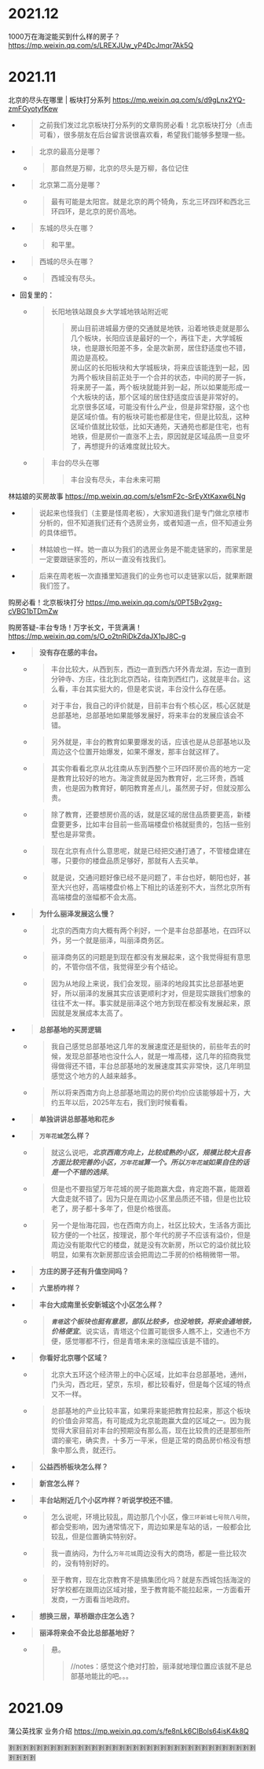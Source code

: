 
# 2021.12

​1000万在海淀能买到什么样的房子？ https://mp.weixin.qq.com/s/LREXJUw_yP4DcJmqr7Ak5Q

# 2021.11

北京的尽头在哪里 | 板块打分系列 https://mp.weixin.qq.com/s/d9gLnx2YQ-zmFGyotyfKew
- > 之前我们发过北京板块打分系列的文章购房必看！北京板块打分（点击可看），很多朋友在后台留言说很喜欢看，希望我们能够多整理一些。
- > 北京的最高分是哪？
  * > 那自然是万柳，北京的尽头是万柳，各位记住
- > 北京第二高分是哪？
  * > 最有可能是太阳宫。就是北京的两个犄角，东北三环四环和西北三环四环，是北京的房价高地。
- > 东城的尽头在哪？
  * > 和平里。
- > 西城的尽头在哪？
  * > 西城没有尽头。
- 回复里的：
  * > 长阳地铁站跟良乡大学城地铁站附近呢
    >> 房山目前进城最方便的交通就是地铁，沿着地铁走就是那么几个板块，长阳应该是最好的一个，再往下走，大学城板块，也是跟长阳差不多，全是次新房，居住舒适度也不错，周边是高校。 <br> 房山区的长阳板块和大学城板块，将来应该能连到一起，因为两个板块目前正处于一个合并的状态，中间的房子一拆，将来房子一盖，两个板块就能并到一起，所以如果能形成一个大板块的话，那个区域的居住舒适度应该是非常好的。 <br> 北京很多区域，可能没有什么产业，但是非常舒服，这个也是区域价值。有的板块可能也都是住宅，但是比较乱，这种区域价值就比较低，比如天通苑，天通苑也都是住宅，也有地铁，但是房价一直涨不上去，原因就是区域品质一旦变坏了，再想提升的话难度就比较大。
  * > 丰台的尽头在哪
    >> 丰台没有尽头，丰台未来可期

林姑娘的买房故事 https://mp.weixin.qq.com/s/e1smF2c-SrEyXtKaxw6LNg
- > 说起来也怪我们（主要是怪周老板），大家知道我们是专门做北京楼市分析的，但不知道我们还有个选房业务，或者知道一点，但不知道业务的具体细节。
- > 林姑娘也一样。她一直以为我们的选房业务是不能走链家的，而家里是一定要跟链家签的，所以一直没有找我们。
- > 后来在周老板一次直播里知道我们的业务也可以走链家以后，就果断跟我们签了。

购房必看！北京板块打分 https://mp.weixin.qq.com/s/0PT5Bv2gxg-cVBG1bTDmZw

购房答疑-丰台专场！万字长文，干货满满！ https://mp.weixin.qq.com/s/O_o2tnRiDkZdaJX1pJ8C-g
- > **没有存在感的丰台。**
  * > 丰台比较大，从西到东，西边一直到西六环外青龙湖，东边一直到分钟寺、方庄，往北到北京西站，往南到西红门，这就是丰台。这么看，丰台其实挺大的，但是老实说，丰台没什么存在感。
  * > 对于丰台，我自己的评价就是，目前丰台有个核心区，核心区就是总部基地，总部基地如果能够发展好，将来丰台的发展应该会不错。
  * > 另外就是，丰台的教育如果要爆发的话，应该也是从总部基地以及周边这个位置开始爆发，如果不爆发，那丰台就这样了。
  * > 其实你看看北京从北往南从东到西整个三环四环房价高的地方一定是教育比较好的地方。海淀贵就是因为教育好，北三环贵，西城贵，也是因为教育好，朝阳教育差点儿，虽然房子好，但就没那么贵。
  * > 除了教育，还要想房价高的话，就是区域的居住品质要更高，新楼盘要更多，比如丰台目前一些高端楼盘价格就挺贵的，包括一些别墅也是非常贵。
  * > 现在北京有点什么意思呢，就是已经把交通打通了，不管楼盘建在哪，只要你的楼盘品质足够好，那就有人去买单。
  * > 就是说，交通问题好像已经不是问题了，丰台也好，朝阳也好，甚至大兴也好，高端楼盘价格上下相比的话差别不大，当然北京所有高端楼盘的涨幅都不会太高。
- > **为什么丽泽发展这么慢？**
  * > 北京的西南方向大概有两个利好，一个是丰台总部基地，在四环以外，另一个就是丽泽，叫丽泽商务区。
  * > 丽泽商务区的问题是到现在都没有发展起来，这个我觉得挺有意思的，不管你信不信，我觉得至少有个结论。
  * > 因为从地段上来说，我们会发现，丽泽的地段其实比总部基地更好，所以丽泽的发展其实应该更顺利才对，但是现实跟我们想象的往往不太一样。事实就是丽泽这个地方到现在都没有发展起来，原因就是发展成本太高了。
- > **总部基地的买房逻辑**
  * > 我自己感觉总部基地这几年的发展速度还是挺快的，前些年去的时候，发现总部基地也没什么人，就是一堆高楼，这几年的招商我觉得做得还不错，丰台总部基地的发展速度其实非常快，这几年明显感觉这个地方的人越来越多。
  * > 所以将来西南方向上总部基地周边的房价均价应该能够超十万，大约五年以后，2025年左右，我们到时候看看。
- > **单独讲讲总部基地和花乡**
- > **`万年花城`怎么样？**
  * > 就这么说吧，***北京西南方向上，比较成熟的小区，规模比较大且各方面比较完善的小区，`万年花城`算一个。所以`万年花城`如果自住的话是一个不错的选择***。
  * > 但是也不要指望万年花城的房子能跑赢大盘，肯定跑不赢，能跟着大盘走就不错了。因为只是在周边小区里品质还不错，但是也比较老了，房子都十多年了，但是价格很高。
  * > 另一个是怡海花园，也在西南方向上，社区比较大，生活各方面比较方便的一个社区，按理说，那个年代的房子不应该有溢价，但是周边没有能取代它的楼盘，就是没有次新房，所以它的溢价就比较明显，如果有次新房那应该会把周边二手房的价格稍微带一带。
- > **方庄的房子还有升值空间吗？**
- > **六里桥咋样？**
- > **丰台大成南里长安新城这个小区怎么样？**
  * > ***`青塔`这个板块也挺有意思，部队比较多，也没地铁，将来会通地铁，价格便宜***。说实话，青塔这个位置可能很多人瞧不上，交通也不方便，感觉哪都不行，但是青塔未来的涨幅应该是不错的。
- > **你看好北京哪个区域？**
  * > 北京大五环这个经济带上的中心区域，比如丰台总部基地，通州，门头沟，西北旺，望京，东坝，都比较看好，但是每个区域的特点又不一样。
  * > 总部基地的产业比较丰富，如果将来能把教育拉起来，那这个板块的价值会非常高，有可能成为北京能跑赢大盘的区域之一。因为我觉得大家目前对丰台的预期没有那么高，现在比较贵的还是那些所谓的豪宅，确实贵，十多万一平米，但是正常的商品房价格没有想象中那么贵，就还行。
- > **公益西桥板块怎么样？**
- > **新宫怎么样？**
- > **丰台站附近几个小区咋样？听说学校还不错**。
  * > 怎么说呢，环境比较乱，周边那几个小区，像`三环新城七号院八号院`，都会受影响，因为通常情况下，周边如果是车站的话，一般都会比较乱，但是位置确实特别好。
  * > 我一直纳闷，为什么`万年花城`周边没有大的商场，都是一些比较次的，没有特别好的。
  * > 至于教育，现在北京教育不是搞集团化吗？就是东西城包括海淀的好学校都在跟周边区域对接，至于教育能不能拉起来，一方面看开发商，一方面看当地政府。
- > **想换三居，草桥跟亦庄怎么选？**
- > **丽泽将来会不会比总部基地好？**
  * > 悬。
    >> //notes：感觉这个绝对打脸，丽泽就地理位置应该就不是总部基地能比的吧。。。

# 2021.09

蒲公英找家 业务介绍 https://mp.weixin.qq.com/s/fe8nLk6ClBols64isK4k8Q

:u5272::u5272::u5272::u5272::u5272::u5272::u5272::u5272::u5272::u5272::u5272::u5272::u5272::u5272::u5272::u5272::u5272::u5272::u5272::u5272::u5272::u5272::u5272::u5272::u5272::u5272::u5272::u5272::u5272::u5272::u5272::u5272::u5272::u5272::u5272::u5272::u5272::u5272::u5272::u5272:
